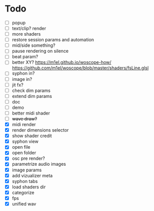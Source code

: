 # Todo

- [ ] popup
- [ ] text/clip? render
- [ ] more shaders
- [ ] restore session params and automation
- [ ] mid/side something?
- [ ] pause rendering on silence
- [ ] beat param?
- [ ] better XY? https://m1el.github.io/woscope-how/ https://github.com/m1el/woscope/blob/master/shaders/fsLine.glsl
- [ ] syphon in?
- [ ] image in?
- [ ] jit fx?
- [ ] check dim params
- [ ] extend dim params
- [ ] doc
- [ ] demo
- [ ] better midi shader
- [ ] ~~wave draw?~~
- [x] midi render
- [x] render dimensions selector
- [x] show shader credit
- [x] syphon view
- [x] open file
- [x] open folder
- [x] osc pre render?
- [x] parametrize audio images
- [x] image params
- [x] add vizualizer meta
- [x] syphon tabs
- [x] load shaders dir
- [x] categorize
- [x] fps
- [x] unified wav
